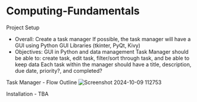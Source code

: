 # Computing-Fundamentals
Project Setup 
- Overall: Create a task manager
    If possible, the task manager will have a GUI using Python GUI Libraries (tkinter, PyQt, Kivy)
- Objectives: GUI in Python and data management
    Task Manager should be able to: create task, edit task, filter/sort through task, and be able to keep data
      Each task within the manager should have a title, description, due date, priority?, and completed?

Task Manager - Flow Outline
![Screenshot 2024-10-09 112753](https://github.com/user-attachments/assets/d59952a2-0069-4ba3-83ae-86efb6e4dabc)


  Installation - TBA 

  
